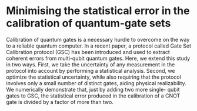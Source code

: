 # Minimising the statistical error in the calibration of quantum-gate sets
Calibration of quantum gates is a necessary hurdle to overcome on the way to a reliable quantum computer. In a recent paper, a protocol called Gate Set Calibration protocol (GSC) has been introduced and used to extract coherent errors from multi-qubit quantum gates. Here, we extend this study in two ways. First, we take the uncertainty of any measurement in the protocol into account by performing a statistical analysis. Second, we optimize the statistical uncertainty, while also requiring that the protocol involves only a small number of distinct gates, aiding physical realizability. We numerically demonstrate that, just by adding two more single- qubit gates to GSC, the statistical error produced in the calibration of a CNOT gate is divided by a factor of more than two.
